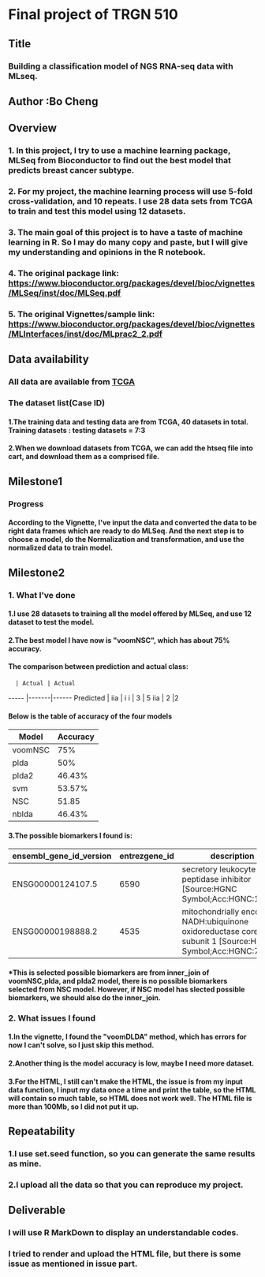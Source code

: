 # Final project of TRGN 510
## Title
### Building a classification model of NGS RNA-seq data with MLseq.      
## Author :Bo Cheng
## Overview 
### 1. In this project, I try to use a machine learning package, MLSeq from Bioconductor to find out the best model that predicts breast cancer subtype. 
### 2. For my project, the machine learning process will use 5-fold cross-validation, and 10 repeats. I use 28 data sets from TCGA to train and test this model using 12 datasets. 
### 3. The main goal of this project is to have a taste of machine learning in R. So I may do many copy and paste, but I will give my understanding and opinions in the R notebook.
### 4. The original package link: https://www.bioconductor.org/packages/devel/bioc/vignettes/MLSeq/inst/doc/MLSeq.pdf
### 5. The original Vignettes/sample link: https://www.bioconductor.org/packages/devel/bioc/vignettes/MLInterfaces/inst/doc/MLprac2_2.pdf
## Data availability
### All data are available from [TCGA](https://portal.gdc.cancer.gov/exploration?filters=%7B%22op%22%3A%22and%22%2C%22content%22%3A%5B%7B%22op%22%3A%22in%22%2C%22content%22%3A%7B%22field%22%3A%22cases.disease_type%22%2C%22value%22%3A%5B%22ductal%20and%20lobular%20neoplasms%22%5D%7D%7D%2C%7B%22op%22%3A%22in%22%2C%22content%22%3A%7B%22field%22%3A%22cases.primary_site%22%2C%22value%22%3A%5B%22breast%22%5D%7D%7D%2C%7B%22op%22%3A%22in%22%2C%22content%22%3A%7B%22field%22%3A%22cases.project.program.name%22%2C%22value%22%3A%5B%22TCGA%22%5D%7D%7D%2C%7B%22op%22%3A%22in%22%2C%22content%22%3A%7B%22field%22%3A%22cases.project.project_id%22%2C%22value%22%3A%5B%22TCGA-BRCA%22%5D%7D%7D%2C%7B%22op%22%3A%22in%22%2C%22content%22%3A%7B%22field%22%3A%22cases.samples.sample_type%22%2C%22value%22%3A%5B%22primary%20tumor%22%5D%7D%7D%5D%7D)
### The dataset list(Case ID)
#### 1.The training data and testing data are from TCGA, 40 datasets in total. Training datasets : testing datasets = 7:3
#### 2.When we download datasets from TCGA, we can add the htseq file into cart, and download them as a comprised file.
## Milestone1
### Progress
#### According to the Vignette, I've input the data and converted the data to be right data frames which are ready to do MLSeq. And the next step is to choose a model, do the Normalization and transformation, and use the normalized data to train model.
## Milestone2
### 1. What I've done
#### 1.I use 28 datasets to training all the model offered by MLSeq, and use 12 dataset to test the model.
#### 2.The best model I have now is "voomNSC", which has about 75% accuracy.
#### The comparison between prediction and actual class:
      | Actual | Actual   
----- |-------|------
Predicted | iia  | i
i     | 3    | 5
iia   | 2    |2  
#### Below is the table of accuracy of the four models
Model | Accuracy 
----- | -------- 
voomNSC | 75%
plda | 50%
plda2 | 46.43%
svm | 53.57%
NSC | 51.85
nblda | 46.43%


#### 3.The possible biomarkers I found is:
ensembl_gene_id_version | entrezgene_id | description | hgnc_symbol
------------ | ------------- | ---------------- | -----------
ENSG00000124107.5	 | 6590 | secretory leukocyte peptidase inhibitor [Source:HGNC Symbol;Acc:HGNC:11092] | SLPI
ENSG00000198888.2 | 4535 | mitochondrially encoded NADH:ubiquinone oxidoreductase core subunit 1 [Source:HGNC Symbol;Acc:HGNC:7455] | MT-ND1
#### *This is selected possible biomarkers are from inner_join of voomNSC,plda, and plda2 model, there is no possible biomarkers selected from NSC model. However, if NSC model has slected possible biomarkers, we should also do the inner_join.
  
### 2. What issues I found
#### 1.In the vignette, I found the "voomDLDA" method, which has errors for now I can't solve, so I just skip this method.
#### 2.Another thing is the model accuracy is low, maybe I need more dataset.
#### 3.For the HTML, I still can't make the HTML, the issue is from my input data function, I input my data once a time and print the table, so the HTML will contain so much table, so HTML does not work well. The HTML file is more than 100Mb, so I did not put it up.
## Repeatability
### 1.I use set.seed function, so you can generate the same results as mine.
### 2.I upload all the data so that you can reproduce my project.
## Deliverable
### I will use R MarkDown to display an understandable codes.
### I tried to render and upload the HTML file, but there is some issue as mentioned in issue part.